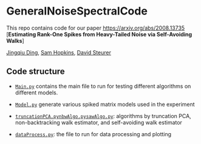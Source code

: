 # GeneralNoiseSpectralCode

This repo contains code for our paper https://arxiv.org/abs/2008.13735  [**Estimating Rank-One Spikes from Heavy-Tailed Noise via Self-Avoiding Walks**]


[Jingqiu Ding](Jingqiu.Ding@inf.ethz.ch), [Sam Hopkins](http://www.samuelbhopkins.com/), [David Steurer](https://www.dsteurer.org)

## Code structure
* [`Main.py`](Main.py) contains the main file to run for testing different algorithms on different models.
* [`Model.py`](Model.py) generate various spiked matrix models used in the experiment
*  [`truncationPCA.py`](truncationPCA.py)[`nbwAlgo.py`](nbwAlgo.py)[`sawAlgo.py`](sawAlgo.py): algorithms by truncation PCA, non-backtracking walk estimator, and self-avoiding walk estimator

*  [`dataProcess.py`](dataProcess.py): the file to run for data processing and plotting
